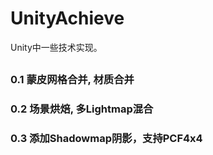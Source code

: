 # UnityAchieve
Unity中一些技术实现。


##
### 0.1 蒙皮网格合并, 材质合并


### 0.2 场景烘焙, 多Lightmap混合

### 0.3 添加Shadowmap阴影，支持PCF4x4

